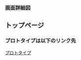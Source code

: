 ### 画面詳細図
## トップページ
### プロトタイプは以下のリンク先
[プロトタイプ](https://www.figma.com/file/t48JvlBlp7fZnCLZMDkL6G/Untitled)
